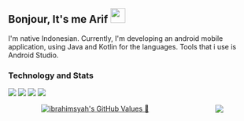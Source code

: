 ## Bonjour, It's me Arif <img src="https://raw.githubusercontent.com/MartinHeinz/MartinHeinz/master/wave.gif" width="30px">
I'm native Indonesian. Currently, I'm developing an android mobile application, using Java and Kotlin for the languages. Tools that i use is Android Studio. 

### Technology and Stats
![](https://img.shields.io/badge/OS-Windows-informational?style=flat&logo=Windows&logoColor=white&color=FCC624)
![](https://img.shields.io/badge/Code-JavaScript-informational?style=flat&logo=javascript&logoColor=white&color=F7DF1E)
![](https://img.shields.io/badge/Code-Java-informational?style=flat&logo=java&logoColor=white&color=336791)
![](https://img.shields.io/badge/Code-Kotlin-informational?style=flat&logo=kotlin&logoColor=white&color=0095D5)


<div style="display: flex; justify-content: space-around; align-items: center;">
  <a href="https://github.com/Ibrahimsyah/ibrahimsyah">
    <img align="center" src="https://github-readme-stats.vercel.app/api?username=LeToyek&show_icons=true&line_height=27&count_private=true&title_color=ffffff&text_color=c9cacc&icon_color=2bbc8a&bg_color=1d1f21&hide=issues" alt="ibrahimsyah's GitHub Values 🚀" />
  </a>
  
  <a href="https://github.com/Ibrahimsyah/ibrahimsyah">
    <img align="center" src="https://github-readme-stats.vercel.app/api/top-langs/?username=LeToyek&hide=php,css,html, jupyter%20notebook&text_color=c9cacc&title_color=ffffff&icon_color=2bbc8a&bg_color=1d1f21&count_private=true" />
  </a>

  
</div>

